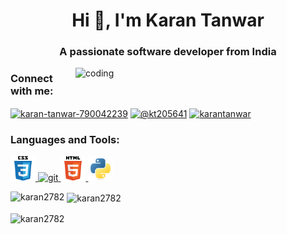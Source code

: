 



<h1 align="center">Hi 👋, I'm Karan Tanwar</h1>
<h3 align="center">A passionate software developer from India</h3>
<img alt="coding" width="400" align="right" src="https://imgs.search.brave.com/BATPum-9rBgY_WWnKpMyV79Alk9XuyxEtlYQ4LOcMAI/rs:fit:860:0:0/g:ce/aHR0cHM6Ly9tZWRp/YTMuZ2lwaHkuY29t/L21lZGlhL3FnUVVn/Z0FDM1BmdjY4N3FQ/Qy8yMDAuZ2lmP2Np/ZD03OTBiNzYxMTEw/eWVtM2gzbmxqb2sx/YXU2czNjOXh6am4z/a2w3aHF4NDIwcGhs/ajUmZXA9djFfZ2lm/c19zZWFyY2gmcmlk/PTIwMC5naWYmY3Q9/Zw.gif">



<h3 align="left">Connect with me:</h3>
<p align="left">
<a href="https://linkedin.com/in/karan-tanwar-790042239" target="blank"><img align="center" src="https://raw.githubusercontent.com/rahuldkjain/github-profile-readme-generator/master/src/images/icons/Social/linked-in-alt.svg" alt="karan-tanwar-790042239" height="30" width="40" /></a>
<a href="https://www.hackerrank.com/@kt205641" target="blank"><img align="center" src="https://raw.githubusercontent.com/rahuldkjain/github-profile-readme-generator/master/src/images/icons/Social/hackerrank.svg" alt="@kt205641" height="30" width="40" /></a>
<a href="https://www.leetcode.com/karantanwar" target="blank"><img align="center" src="https://raw.githubusercontent.com/rahuldkjain/github-profile-readme-generator/master/src/images/icons/Social/leet-code.svg" alt="karantanwar" height="30" width="40" /></a>
</p>

<h3 align="left">Languages and Tools:</h3>
<p align="left"> <a href="https://www.w3schools.com/css/" target="_blank" rel="noreferrer"> <img src="https://raw.githubusercontent.com/devicons/devicon/master/icons/css3/css3-original-wordmark.svg" alt="css3" width="40" height="40"/> </a> <a href="https://git-scm.com/" target="_blank" rel="noreferrer"> <img src="https://www.vectorlogo.zone/logos/git-scm/git-scm-icon.svg" alt="git" width="40" height="40"/> </a> <a href="https://www.w3.org/html/" target="_blank" rel="noreferrer"> <img src="https://raw.githubusercontent.com/devicons/devicon/master/icons/html5/html5-original-wordmark.svg" alt="html5" width="40" height="40"/> </a> <a href="https://www.python.org" target="_blank" rel="noreferrer"> <img src="https://raw.githubusercontent.com/devicons/devicon/master/icons/python/python-original.svg" alt="python" width="40" height="40"/> </a> </p>

<p><img align="left" src="https://github-readme-stats.vercel.app/api/top-langs?username=karan2782&show_icons=true&locale=en&layout=compact" alt="karan2782" /></p>

<p>&nbsp;<img align="center" src="https://github-readme-stats.vercel.app/api?username=karan2782&show_icons=true&locale=en" alt="karan2782" /></p>

<p><img align="center" src="https://github-readme-streak-stats.herokuapp.com/?user=karan2782&" alt="karan2782" /></p>
